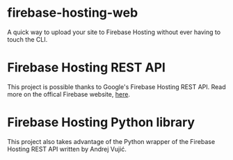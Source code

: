 # firebase-hosting-web

A quick way to upload your site to Firebase Hosting without ever having to touch the CLI.

# Firebase Hosting REST API

This project is possible thanks to Google's Firebase Hosting REST API.
Read more on the offical Firebase website, <a href="https://firebase.google.com/docs/hosting/api-deploy">here</a>.

# Firebase Hosting Python library

This project also takes advantage of the Python wrapper of the Firebase Hosting REST API written by Andrej Vujić.
